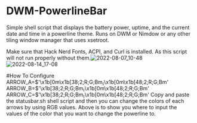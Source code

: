 # DWM-PowerlineBar
Simple shell script that displays the battery power, uptime, and the current date and time in a powerline theme. Runs on DWM or Nimdow or any other tiling window manager that uses xsetroot.

Make sure that Hack Nerd Fonts, ACPI, and Curl is installed. As this script will not run properly without them.![2022-08-07_10-48](https://user-images.githubusercontent.com/110750401/183296738-6c8e5559-4f34-4e95-a4d0-c783660397c3.png)
![2022-08-14_17-08](https://user-images.githubusercontent.com/110750401/184554959-2beb5636-be53-486c-815a-77e6461411ae.png)

#How To Configure
        ARROW_A=$'\x1b[0m\x1b[38;2;R;G;Bm\x1b[0m\x1b[48;2;R;G;Bm'
        ARROW_B=$'\x1b[38;2;R;G;Bm\x1b[0m\x1b[48;2;R;G;Bm'
        ARROW_C=$'\x1b[38;2;R;G;Bm\x1b[0m\x1b[48;2;R;G;Bm'
Copy and paste the statusbar.sh shell script and then you can change the colors of each arrows by using RGB values. Above is to show you where to input the values of the color that you want to change the powerline to.
